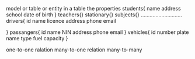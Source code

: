 model or table or entity
in a table the properties
students{
    name
    address
    school 
    date of birth
}
teachers{}
stationary{}
subjects{}
............................
drivers{
    id
    name
    licence
    address
    phone
    email

}
passangers{
    id
    name 
    NIN
    address
    phone
    email
}
vehicles{
    id
    number plate
    name
    type
    fuel capacity
}


one-to-one ralation
many-to-one relation
many-to-many